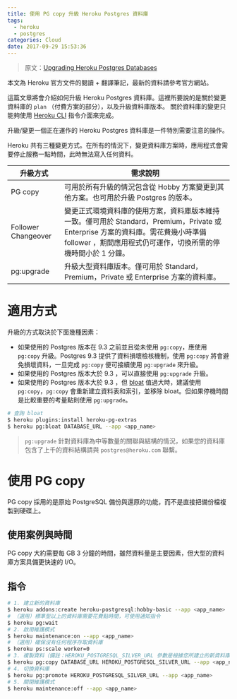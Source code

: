 ```yaml
---
title: 使用 PG copy 升級 Heroku Postgres 資料庫
tags:
  - heroku
  - postgres
categories: Cloud
date: 2017-09-29 15:53:36
---
```



> 原文：[Upgrading Heroku Postgres Databases](https://devcenter.heroku.com/articles/upgrading-heroku-postgres-databases#upgrade-with-pg-copy)

本文為 Heroku 官方文件的閱讀 + 翻譯筆記，最新的資料請參考官方網站。

這篇文章將會介紹如何升級 Heroku Postgres 資料庫。這裡所要說的是關於變更資料庫的 `plan` （付費方案的部分），以及升級資料庫版本。
關於資料庫的變更只能夠使用 [Heroku CLI](https://cli.heroku.com/) 指令介面來完成。

升級/變更一個正在運作的 Heroku Postgres 資料庫是一件特別需要注意的操作。

Heroku 共有三種變更方式。在所有的情況下，變更資料庫方案時，應用程式會需要停止服務一點時間，此時無法寫入任何資料。

| 升級方式                | 需求說明                                     |
| ------------------- | ---------------------------------------- |
| PG copy             | 可用於所有升級的情況包含從 Hobby 方案變更到其他方案。也可用於升級 Postgres  的版本。 |
| Follower Changeover | 變更正式環境資料庫的使用方案，資料庫版本維持一致。僅可用於 Standard，Premium，Private 或 Enterprise 方案的資料庫。需花費幾小時準備 follower ，期間應用程式仍可運作，切換所需的停機時間小於 1 分鐘。 |
| pg:upgrade          | 升級大型資料庫版本。僅可用於 Standard，Premium，Private 或 Enterprise 方案的資料庫。 |

<!--more-->

# 適用方式

升級的方式取決於下面幾種因素：

* 如果使用的 Postgres 版本在 9.3 之前並且從未使用 `pg:copy`，應使用 `pg:copy` 升級。Postgres 9.3 提供了資料損壞檢核機制，使用 `pg:copy` 將會避免損壞資料，一旦完成 `pg:copy` 便可接續使用 `pg:upgrade` 來升級。
* 如果使用的 Postgres 版本大於 9.3 ，可以直接使用 `pg:upgrade` 升級。
* 如果使用的 Postgres 版本大於 9.3 ，但 [bloat](https://devcenter.heroku.com/articles/managing-vacuum-on-heroku-postgres#determining-bloat) 值過大時，建議使用 `pg:copy`，`pg:copy` 會重新建立資料表和索引，並移除 bloat。但如果停機時間是比較重要的考量點則使用 `pg:upgrade`。


```bash
# 查詢 bloat
$ heroku plugins:install heroku-pg-extras
$ heroku pg:bloat DATABASE_URL --app <app_name>
```

> `pg:upgrade` 針對資料庫為中等數量的關聯與結構的情況，如果您的資料庫包含了上千的資料結構請與 `postgres@heroku.com` 聯繫。

# 使用 PG copy

PG copy 採用的是原始 PostgreSQL 備份與還原的功能，而不是直接把備份檔複製到硬碟上。

## 使用案例與時間

PG copy 大約需要每 GB 3 分鐘的時間，雖然資料量是主要因素，但大型的資料庫方案具備更快速的 I/O。

## 指令

```bash
# 1. 建立新的資料庫
$ heroku addons:create heroku-postgresql:hobby-basic --app <app_name>
# （選用）標準型以上的資料庫需要花費點時間，可使用通知指令
$ heroku pg:wait
# 2. 啟用維護模式
$ heroku maintenance:on --app <app_name>
# （選用）確保沒有任何程序存取資料庫
$ heroku ps:scale worker=0
# 3. 複製資料（備註：HEROKU_POSTGRESQL_SILVER_URL 參數是根據您所建立的新資料庫給的值）
$ heroku pg:copy DATABASE_URL HEROKU_POSTGRESQL_SILVER_URL --app <app_name>
# 4. 切換資料庫
$ heroku pg:promote HEROKU_POSTGRESQL_SILVER_URL --app <app_name>
# 5. 關閉維護模式
$ heroku maintenance:off --app <app_name>
```
